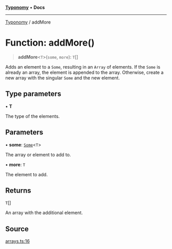 [**Typonomy**](../README.md) • **Docs**

***

[Typonomy](../globals.md) / addMore

# Function: addMore()

> **addMore**\<`T`\>(`some`, `more`): `T`[]

Adds an element to a `Some`, resulting in an `Array` of elements.
If the `Some` is already an array, the element is appended to the array.
Otherwise, create a new array with the singular `Some` and the new element.

## Type parameters

• **T**

The type of the elements.

## Parameters

• **some**: [`Some`](../type-aliases/Some.md)\<`T`\>

The array or element to add to.

• **more**: `T`

The element to add.

## Returns

`T`[]

An array with the additional element.

## Source

[arrays.ts:16](https://github.com/softcraft-development/typonomy/blob/f77f6002b19dd65199e89540af6d271db08bf123/src/arrays.ts#L16)
